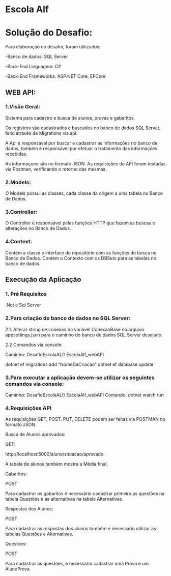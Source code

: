 <h1>Escola Alf</h1>
<h1>Solução do Desafio:</h1>

<p>Para elaboração do desafio, foram utilizados:</p>
<p>-Banco de dados: SQL Server</p>
<p>-Back-End Linguagem: C#</p>
<p>-Back-End Frameworks: ASP.NET Core, EFCore</p>


<h2>WEB API:</h2>

<h3>1.Visão Geral:</h3>

<p>Sistema para cadastro e busca de alunos, provas e gabaritos.</p>
<p>Os registros são cadastrados e buscados no banco de dados SQL Server, feito através de Migrations via api.</p>
<p>A Api é responsável por buscar e cadastrar as informações no banco de dados, também é responsável por efetuar o tratamento das informações recebidas.</p>
<p>As informaçoes são no formato JSON. As requisições da API foram testadas via Postman, verificando o retorno das mesmas.</p>

<h3>2.Models:</h3> O Models possui as classes, cada classe da origem a uma tabela no Banco de Dados.

<h3>3.Controller:</h3> O Controller é responsável pelas funções HTTP que fazem as buscas e alterações no Banco de Dados.

<h3>4.Context:</h3> Contém a classe e interface do repositório com as funções de busca no Banco de Dados. Contém o Contexto com os DBSets para as tabelas no banco de dados.

<h2>Execução da Aplicação</h2>

<h3>1. Pré Requisitos</h3>

.Net e Sql Server

<h3>2.Para criação do banco de dados no SQL Server:</h3>

2.1. Alterar string de conexao na variável ConexaoBase no arquivo appsettings.json para o caminho do banco de dados SQL Server desejado.

2.2 Comandos via console:

Caminho: DesafioEscolaALf/ EscolaAlf_webAPI

dotnet ef migrations add “NomeDaCriacao”
dotnet ef database update

<h3>3.Para executar a aplicação devem-se utilizar os seguintes comandos via console:</h3>

Caminho: DesafioEscolaALf/ EscolaAlf_webAPI
Comando: dotnet watch run

<h3>4.Requisições API</h3>

As requisições GET, POST, PUT, DELETE podem ser feitas via POSTMAN no formato JSON.

Busca de Alunos aprovados:

GET:

 http://localhost:5000/aluno/situacao/aprovado
 
A tabela de alunos também mostra a Média final.

Gabaritos:

POST

Para cadastrar os gabaritos é necessário cadastrar primeiro as questões na tabela Questões e as alternativas na tabela Alternativas.

Respostas dos Alunos:	

POST

Para cadastrar as respostas dos alunos também é necessário utilizar as tabelas Questões e Alternativas.

Questoes:

POST

Para cadastrar as questões, é necessário cadastrar uma Prova e um AlunoProva.
